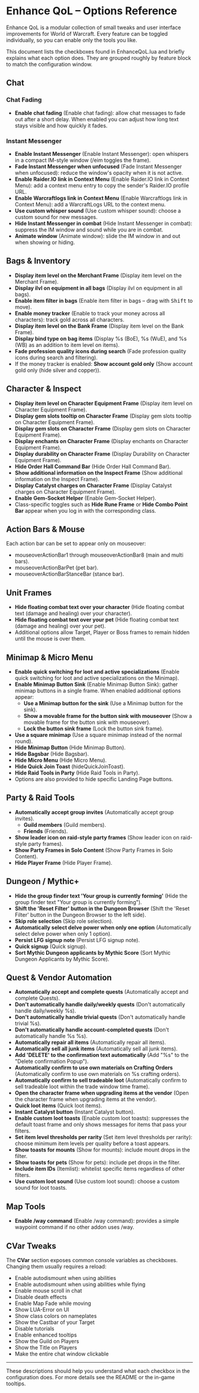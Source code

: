 # Enhance QoL – Options Reference

Enhance QoL is a modular collection of small tweaks and user interface improvements for World of Warcraft. Every feature can be toggled individually, so you can enable only the tools you like.

This document lists the checkboxes found in EnhanceQoL.lua and briefly explains what each option does. They are grouped roughly by feature block to match the configuration window.

## Chat

### Chat Fading
- **Enable chat fading** (Enable chat fading): allow chat messages to fade out after a short delay.
  When enabled you can adjust how long text stays visible and how quickly it fades.

### Instant Messenger
- **Enable Instant Messenger** (Enable Instant Messenger): open whispers in a compact IM-style window (/eim toggles the frame).
- **Fade Instant Messenger when unfocused** (Fade Instant Messenger when unfocused): reduce the window's opacity when it is not active.
- **Enable Raider.IO link in Context Menu** (Enable Raider.IO link in Context Menu): add a context menu entry to copy the sender's Raider.IO profile URL.
- **Enable Warcraftlogs link in Context Menu** (Enable Warcraftlogs link in Context Menu): add a WarcraftLogs URL to the context menu.
- **Use custom whisper sound** (Use custom whisper sound): choose a custom sound for new messages.
- **Hide Instant Messenger in combat** (Hide Instant Messenger in combat): suppress the IM window and sound while you are in combat.
- **Animate window** (Animate window): slide the IM window in and out when showing or hiding.

## Bags & Inventory
- **Display item level on the Merchant Frame** (Display item level on the Merchant Frame).
- **Display ilvl on equipment in all bags** (Display ilvl on equipment in all bags).
- **Enable item filter in bags** (Enable item filter in bags – drag with <kbd>Shift</kbd> to move).
- **Enable money tracker** (Enable to track your money across all characters): track gold across all characters.
- **Display item level on the Bank Frame** (Display item level on the Bank Frame).
- **Display bind type on bag items** (Display %s (BoE), %s (WuE), and %s (WB) as an addition to item level on items).
- **Fade profession quality icons during search** (Fade profession quality icons during search and filtering).
- If the money tracker is enabled: **Show account gold only** (Show account gold only (hide silver and copper)).

## Character & Inspect
- **Display item level on Character Equipment Frame** (Display item level on Character Equipment Frame).
- **Display gem slots tooltip on Character Frame** (Display gem slots tooltip on Character Equipment Frame).
- **Display gem slots on Character Frame** (Display gem slots on Character Equipment Frame).
- **Display enchants on Character Frame** (Display enchants on Character Equipment Frame).
- **Display durability on Character Frame** (Display Durability on Character Equipment Frame).
- **Hide Order Hall Command Bar** (Hide Order Hall Command Bar).
- **Show additional information on the Inspect Frame** (Show additional information on the Inspect Frame).
- **Display Catalyst charges on Character Frame** (Display Catalyst charges on Character Equipment Frame).
- **Enable Gem-Socket Helper** (Enable Gem-Socket Helper).
- Class-specific toggles such as **Hide Rune Frame** or **Hide Combo Point Bar** appear when you log in with the corresponding class.

## Action Bars & Mouse
Each action bar can be set to appear only on mouseover:
- mouseoverActionBar1 through mouseoverActionBar8 (main and multi bars).
- mouseoverActionBarPet (pet bar).
- mouseoverActionBarStanceBar (stance bar).

## Unit Frames
- **Hide floating combat text over your character** (Hide floating combat text (damage and healing) over your character).
- **Hide floating combat text over your pet** (Hide floating combat text (damage and healing) over your pet).
- Additional options allow Target, Player or Boss frames to remain hidden until the mouse is over them.

## Minimap & Micro Menu
- **Enable quick switching for loot and active specializations** (Enable quick switching for loot and active specializations on the Minimap).
- **Enable Minimap Button Sink** (Enable Minimap Button Sink): gather minimap buttons in a single frame. When enabled additional options appear:
  - **Use a Minimap button for the sink** (Use a Minimap button for the sink).
  - **Show a movable frame for the button sink with mouseover** (Show a movable frame for the button sink with mouseover).
  - **Lock the button sink frame** (Lock the button sink frame).
- **Use a square minimap** (Use a square minimap instead of the normal round).
- **Hide Minimap Button** (Hide Minimap Button).
- **Hide Bagsbar** (Hide Bagsbar).
- **Hide Micro Menu** (Hide Micro Menu).
- **Hide Quick Join Toast** (hideQuickJoinToast).
- **Hide Raid Tools in Party** (Hide Raid Tools in Party).
- Options are also provided to hide specific Landing Page buttons.

## Party & Raid Tools
- **Automatically accept group invites** (Automatically accept group invites).
  - **Guild members** (Guild members).
  - **Friends** (Friends).
- **Show leader icon on raid-style party frames** (Show leader icon on raid-style party frames).
- **Show Party Frames in Solo Content** (Show Party Frames in Solo Content).
- **Hide Player Frame** (Hide Player Frame).

## Dungeon / Mythic+
- **Hide the group finder text 'Your group is currently forming'** (Hide the group finder text "Your group is currently forming").
- **Shift the 'Reset Filter' button in the Dungeon Browser** (Shift the 'Reset Filter' button in the Dungeon Browser to the left side).
- **Skip role selection** (Skip role selection).
- **Automatically select delve power when only one option** (Automatically select delve power when only 1 option).
- **Persist LFG signup note** (Persist LFG signup note).
- **Quick signup** (Quick signup).
- **Sort Mythic Dungeon applicants by Mythic Score** (Sort Mythic Dungeon Applicants by Mythic Score).

## Quest & Vendor Automation
- **Automatically accept and complete quests** (Automatically accept and complete Quests).
- **Don't automatically handle daily/weekly quests** (Don't automatically handle daily/weekly %s).
- **Don't automatically handle trivial quests** (Don't automatically handle trivial %s).
- **Don't automatically handle account-completed quests** (Don't automatically handle %s %s).
- **Automatically repair all items** (Automatically repair all items).
- **Automatically sell all junk items** (Automatically sell all junk items).
- **Add 'DELETE' to the confirmation text automatically** (Add "%s" to the "Delete confirmation Popup").
- **Automatically confirm to use own materials on Crafting Orders** (Automatically confirm to use own materials on %s crafting orders).
- **Automatically confirm to sell tradeable loot** (Automatically confirm to sell tradeable loot within the trade window time frame).
- **Open the character frame when upgrading items at the vendor** (Open the character frame when upgrading items at the vendor).
- **Quick loot items** (Quick loot items).
- **Instant Catalyst button** (Instant Catalyst button).
- **Enable custom loot toasts** (Enable custom loot toasts): suppresses the default toast frame and only shows messages for items that pass your filters.
- **Set item level thresholds per rarity** (Set item level thresholds per rarity): choose minimum item levels per quality before a toast appears.
- **Show toasts for mounts** (Show for mounts): include mount drops in the filter.
- **Show toasts for pets** (Show for pets): include pet drops in the filter.
- **Include item IDs** (Itemlist): whitelist specific items regardless of other filters.
- **Use custom loot sound** (Use custom loot sound): choose a custom sound for loot toasts.

## Map Tools
- **Enable /way command** (Enable /way command): provides a simple waypoint command if no other addon uses /way.

## CVar Tweaks
The **CVar** section exposes common console variables as checkboxes. Changing them usually requires a reload:
- Enable autodismount when using abilities
- Enable autodismount when using abilities while flying
- Enable mouse scroll in chat
- Disable death effects
- Enable Map Fade while moving
- Show LUA-Error on UI
- Show class colors on nameplates
- Show the Castbar of your Target
- Disable tutorials
- Enable enhanced tooltips
- Show the Guild on Players
- Show the Title on Players
- Make the entire chat window clickable

---

These descriptions should help you understand what each checkbox in the configuration does. For more details see the README or the in-game tooltips.
